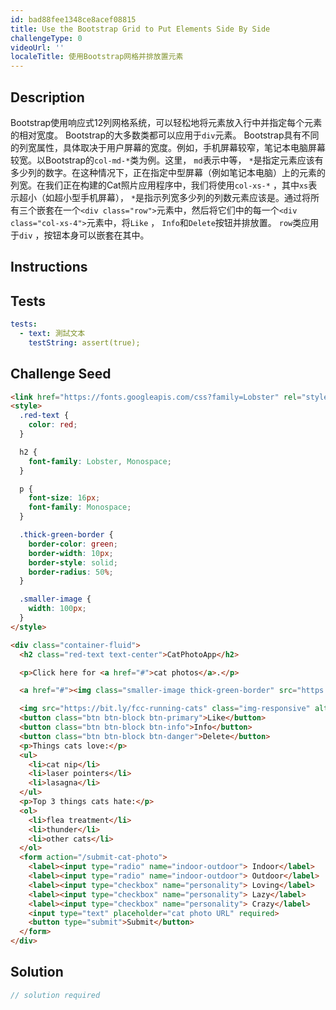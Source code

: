 ```yaml
---
id: bad88fee1348ce8acef08815
title: Use the Bootstrap Grid to Put Elements Side By Side
challengeType: 0
videoUrl: ''
localeTitle: 使用Bootstrap网格并排放置元素
---
```


## Description
<section id="description"> Bootstrap使用响应式12列网格系统，可以轻松地将元素放入行中并指定每个元素的相对宽度。 Bootstrap的大多数类都可以应用于<code>div</code>元素。 Bootstrap具有不同的列宽属性，具体取决于用户屏幕的宽度。例如，手机屏幕较窄，笔记本电脑屏幕较宽。以Bootstrap的<code>col-md-*</code>类为例。这里， <code>md</code>表示中等， <code>*</code>是指定元素应该有多少列的数字。在这种情况下，正在指定中型屏幕（例如笔记本电脑）上的元素的列宽。在我们正在构建的Cat照片应用程序中，我们将使用<code>col-xs-*</code> ，其中<code>xs</code>表示超小（如超小型手机屏幕）， <code>*</code>是指示列宽多少列的列数元素应该是。通过将所有三个嵌套在一个<code>&lt;div class=&quot;row&quot;&gt;</code>元素中，然后将它们中的每一个<code>&lt;div class=&quot;col-xs-4&quot;&gt;</code>元素中，将<code>Like</code> ， <code>Info</code>和<code>Delete</code>按钮并排放置。 <code>row</code>类应用于<code>div</code> ，按钮本身可以嵌套在其中。 </section>

## Instructions
<section id="instructions">
</section>

## Tests
<section id='tests'>

```yml
tests:
  - text: 測試文本
    testString: assert(true);

```

</section>

## Challenge Seed
<section id='challengeSeed'>

<div id='html-seed'>

```html
<link href="https://fonts.googleapis.com/css?family=Lobster" rel="stylesheet" type="text/css">
<style>
  .red-text {
    color: red;
  }

  h2 {
    font-family: Lobster, Monospace;
  }

  p {
    font-size: 16px;
    font-family: Monospace;
  }

  .thick-green-border {
    border-color: green;
    border-width: 10px;
    border-style: solid;
    border-radius: 50%;
  }

  .smaller-image {
    width: 100px;
  }
</style>

<div class="container-fluid">
  <h2 class="red-text text-center">CatPhotoApp</h2>

  <p>Click here for <a href="#">cat photos</a>.</p>

  <a href="#"><img class="smaller-image thick-green-border" src="https://bit.ly/fcc-relaxing-cat" alt="A cute orange cat lying on its back."></a>

  <img src="https://bit.ly/fcc-running-cats" class="img-responsive" alt="Three kittens running towards the camera.">
  <button class="btn btn-block btn-primary">Like</button>
  <button class="btn btn-block btn-info">Info</button>
  <button class="btn btn-block btn-danger">Delete</button>
  <p>Things cats love:</p>
  <ul>
    <li>cat nip</li>
    <li>laser pointers</li>
    <li>lasagna</li>
  </ul>
  <p>Top 3 things cats hate:</p>
  <ol>
    <li>flea treatment</li>
    <li>thunder</li>
    <li>other cats</li>
  </ol>
  <form action="/submit-cat-photo">
    <label><input type="radio" name="indoor-outdoor"> Indoor</label>
    <label><input type="radio" name="indoor-outdoor"> Outdoor</label>
    <label><input type="checkbox" name="personality"> Loving</label>
    <label><input type="checkbox" name="personality"> Lazy</label>
    <label><input type="checkbox" name="personality"> Crazy</label>
    <input type="text" placeholder="cat photo URL" required>
    <button type="submit">Submit</button>
  </form>
</div>

```

</div>



</section>

## Solution
<section id='solution'>

```js
// solution required
```
</section>
